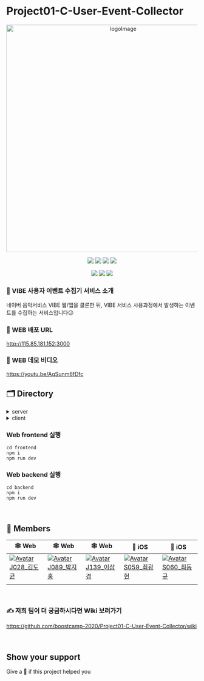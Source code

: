 # Project01-C-User-Event-Collector

<p align="center"><img width="600" alt="logoImage" src="https://user-images.githubusercontent.com/60839959/102682895-40dbf900-4210-11eb-9cee-c6e42075a928.gif"></p>

<p align="center">
  <img src="https://img.shields.io/badge/react-17.0.1-9cf?logo=react" />
  <img src="https://img.shields.io/badge/typescript-v4.1.2-pink?logo=typescript" />
  <img src="https://img.shields.io/badge/mysql2-v2.2.5-blue?logo=mysql" />
  <img src="https://img.shields.io/badge/next.js-v10.0.3-orange?logo=next.js" />
</p>

<p align="center">
    <img src="https://img.shields.io/badge/Swift-v5.31-red?logo=swift" />
    <img src="https://img.shields.io/badge/Xcode-v12.2-blue?logo=Xcode" />
    <img src="https://img.shields.io/badge/iOS-14.0-black?logo=apple" />  
</p>

### 👋 VIBE 사용자 이벤트 수집기 서비스 소개
네이버 음악서비스 VIBE 웹/앱을 클론한 뒤,
VIBE 서비스 사용과정에서 발생하는 이벤트를 수집하는 서비스입니다😉
   
   
### 📍 WEB 배포 URL
http://115.85.181.152:3000

### 📼 WEB 데모 비디오
https://youtu.be/AqSunm6fDfc  



## 🗂 Directory

<details>
<summary>server</summary>
  <div markdown="1">
    
```
🗃 Project Folder  
📁backend  
(작성중)
```

  </div>
</details>

<details>
<summary>client</summary>
  <div markdown="1">
    
  ```
  📁frontend  
  ── package-lock.json
├── package.json
├── pages
│   ├── _app.tsx
│   ├── _document.tsx
│   ├── index.tsx
│   ├── ...
│   ├── library
│   │   ├── albums
│   │   │   └──...
│   │   └── tracks
│   │       └── index.tsx
│   ├── magazines.tsx
│   └── playlist.tsx
├── public
│   └── images
├── src
│   ├── components
│   │   ├── ArtistList
│   │   ├── Common         -----------------// 작은 단위의 컴포넌트가 여러 페이지에서 사용되면 여기다 만들면 될 것 같아요.
│   │   │   ├── BoxItem
│   │   │   ├── Button
│   │   │   ├── Card
│   │   │   ├── CircleImage
│   │   │   ├── Dropdown
│   │   │   └── MagTopItem
│   │   ├── Layout
│   │   │   ├── Footer
│   │   │   ├── Playbar
│   │   │   ├── Sidebar
│   │   │   └── index.tsx
│   │   ├── Template           ----------------// 특정 구역에서 공통적으로 사용되는 부분을 여기로 뺏습니다. 저는 보관함 template을 작성했습니다.
│   │   │   └── Library
│   │   ├── sample-rx.tsx
│   │   └── sample.tsx
│   ├── pages                     ----------------// 루트 하단의 pages에 import할 페이지단위의 컴포넌트를 정의하는 부분입니다.
│   │   └── Library
│   │       └── MyTrack
│   │           └── index.tsx
│   └── styles                    ----------------// (*) public 밑에 있던 style을 여기로 옮겨왔습니다. public 아닌거같아서.
│       ├── global-styles.ts
│       ├── themed-components.ts
│       ├── themes.ts
│       └── withSizes.ts
└── tsconfig.json
  ```
  
  </div>
</details>

### Web frontend 실행
```
cd frontend
npm i
npm run dev
```
   
### Web backend 실행
```
cd backend
npm i
npm run dev
```
 
<br>

## 🚢 Members
| 🕸 Web                                                        | 🕸 Web                                                        | 🕸 Web                                                        | 🍎 iOS                                                        | 🍎 iOS                                                        |
| ------------------------------------------------------------ | ------------------------------------------------------------ | ------------------------------------------------------------ | ------------------------------------------------------------ | ------------------------------------------------------------ |
| [![Avatar](https://avatars2.githubusercontent.com/u/48378720?s=460&v=4)J028_김도균](https://github.com/thesulks) | [![Avatar](https://avatars2.githubusercontent.com/u/41413618?s=460&u=950052ab15ba4d44ccbb311cd1f3f0a722e01605&v=4)J089_박지홍](https://github.com/hongzzi) | [![Avatar](https://avatars2.githubusercontent.com/u/60839959?s=460&u=0243101f3a9e15bec62a3dda5c956196110dba7f&v=4)J139_이상경](https://github.com/sang-gyeong) | [![Avatar](https://avatars1.githubusercontent.com/u/53948757?s=460&u=743a706b4f4f7a047e56f4f4eaec9602c1d23440&v=4)S059_최광현](https://github.com/nrurnru) | [![Avatar](https://avatars1.githubusercontent.com/u/54564170?s=460&u=f6e6840979bf6896f3831da24b21a2741d2a64c8&v=4)S060_최동규](https://github.com/ChoiDongKyu96) |
|                                                              |                                                              |                                                              |                                                              |                                                              |
<br>

### ✍ 저희 팀이 더 궁금하시다면 Wiki 보러가기
https://github.com/boostcamp-2020/Project01-C-User-Event-Collector/wiki

<br>

## Show your support

Give a 🌟 if this project helped you
